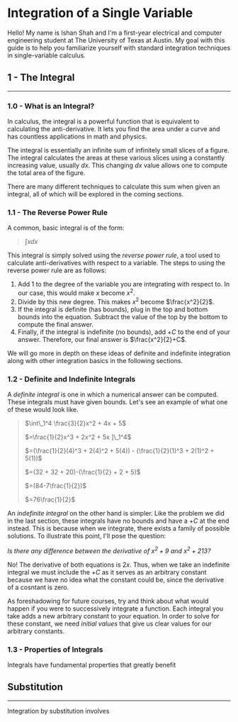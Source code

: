 # Integration of a Single Variable

Hello! My name is Ishan Shah and I'm a first-year electrical and computer engineering student at The University of Texas at Austin. My goal with this guide is to help you familiarize yourself with standard integration techniques in single-variable calculus.

## 1 - The Integral

---- 

### **1.0 - What is an Integral?**

In calculus, the integral is a powerful function that is equivalent to calculating the anti-derivative. It lets you find the area under a curve and has countless applications in math and physics.

The integral is essentially an infinite sum of infinitely small slices of a figure. The integral calculates the areas at these various slices using a constantly increasing value, usually $dx$. This changing $dx$ value allows one to compute the total area of the figure.

There are many different techniques to calculate this sum when given an integral, all of which will be explored in the coming sections.

### **1.1 - The Reverse Power Rule**

A common, basic integral is of the form:
> $\int xdx$

This integral is simply solved using the *reverse power rule*, a tool used to calculate anti-derivatives with respect to a variable. The steps to using the reverse power rule are as follows:

1. Add 1 to the degree of the variable you are integrating with respect to. In our case, this would make $x$ become $x^2$.
2. Divide by this new degree. This makes $x^2$ become $\frac{x^2}{2}$.
3. If the integral is definite (has bounds), plug in the top and bottom bounds into the equation. Subtract the value of the top by the bottom to compute the final answer.
4. Finally, if the integral is indefinite (no bounds), add $+C$ to the end of your answer. Therefore, our final answer is $\frac{x^2}{2}+C$.

We will go more in depth on these ideas of definite and indefinite integration along with other integration basics in the following sections.

### **1.2 - Definite and Indefinite Integrals**

A *definite integral* is one in which a numerical answer can be computed. These integrals must have given bounds. Let's see an example of what one of these would look like.
> $\int\_1^4 \frac{3}{2}x^2 + 4x + 5$
> 
> $=\frac{1}{2}x^3 + 2x^2 + 5x ]\_1^4$
> 
> $=(\frac{1}{2}(4)^3 + 2(4)^2 + 5(4)) - (\frac{1}{2}(1)^3 + 2(1)^2 + 5(1))$
> 
> $=(32 + 32 + 20)-(\frac{1}{2} + 2 + 5)$
> 
> $=(84-7\frac{1}{2})$
> 
> $=76\frac{1}{2}$

An *indefinite integral* on the other hand is simpler. Like the problem we did in the last section, these integrals have no bounds and have a $+C$ at the end instead. This is because when we integrate, there exists a family of possible solutions. To illustrate this point, I'll pose the question:

*Is there any difference between the derivative of $x^2 + 9$ and $x^2 + 213$?*

No! The derivative of both equations is $2x$. Thus, when we take an indefinite integral we must include the $+C$ as it serves as an arbitrary constant because we have no idea what the constant could be, since the derivative of a cosntant is zero.

As foreshadowing for future courses, try and think about what would happen if you were to successively integrate a function. Each integral you take adds a new arbitrary constant to your equation. In order to solve for these constant, we need *initial values* that give us clear values for our arbitrary constants.

### **1.3 - Properties of Integrals**

Integrals have fundamental properties that greatly benefit 

## Substitution

---- 

Integration by substitution involves 